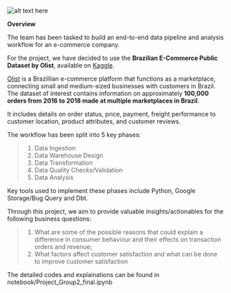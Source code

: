 ![alt text here](https://miro.medium.com/v2/resize:fit:1400/1*1k72mg1_CZvLptX77zzKTg.png)

**Overview**

The team has been tasked to build an end-to-end data pipeline and analysis workflow for an e-commerce company. 

For the project, we have decided to use the **Brazilian E-Commerce Public Dataset by Olist**, available on [Kaggle](https://www.kaggle.com/datasets/olistbr/brazilian-ecommerce).

[Olist](https://www.olist.com/) is a Brazillian e-commerce platform that functions as a marketplace, connecting small and medium-sized businesses with customers in Brazil. The dataset of interest contains information on approximately **100,000 orders from 2016 to 2018 made at multiple marketplaces in Brazil**. 

It includes details on order status, price, payment, freight performance to customer location, product attributes, and customer reviews.

The workflow has been split into 5 key phases:

> 1. Data Ingestion
> 2. Data Warehouse Design
> 3. Data Transformation
> 4. Data Quality Checks/Validation
> 5. Data Analysis

Key tools used to implement these phases include Python, Google Storage/Bug Query and Dbt.

Through this project, we aim to provide valuable insights/actionables for the following business questions:

> 1. What are some of the possible reasons that could explain a difference in consumer behaviour and their effects on transaction orders and revenue;
> 2. What factors affect customer satisfaction and what can be done to improve customer satisfaction
>
The detailed codes and explainations can be found in notebook/Project_Group2_final.ipynb

